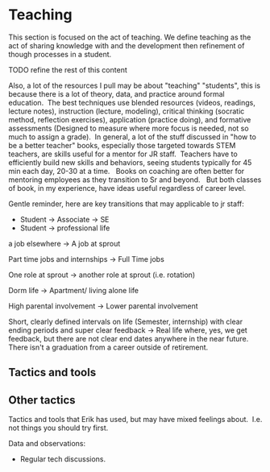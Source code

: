 # Teaching 

This section is focused on the act of teaching.  We define teaching as the act of sharing knowledge with and the development then refinement of though processes in a student.    


TODO refine the rest of this content

Also, a lot of the resources I pull may be about "teaching" "students", this is because there is a lot of theory, data, and practice around formal education.  The best techniques use blended resources (videos, readings, lecture notes), instruction (lecture, modeling), critical thinking (socratic method, reflection exercises), application (practice doing), and formative assessments (Designed to measure where more focus is needed, not so much to assign a grade).  In general, a lot of the stuff discussed in "how to be a better teacher" books, especially those targeted towards STEM teachers, are skills useful for a mentor for JR staff.  Teachers have to efficiently build new skills and behaviors, seeing students typically for 45 min each day, 20-30 at a time.   Books on coaching are often better for mentoring employees as they transition to Sr and beyond.   But both classes of book, in my experience, have ideas useful regardless of career level.


Gentle reminder, here are key transitions that may applicable to jr staff:

- Student -> Associate -> SE
- Student -> professional life

a job elsewhere -> A job at sprout

Part time jobs and internships -> Full Time jobs

One role at sprout -> another role at sprout (i.e. rotation)

Dorm life -> Apartment/ living alone life

High parental involvement -> Lower parental involvement

Short, clearly defined intervals on life (Semester, internship) with clear ending periods and super clear feedback -> Real life where, yes, we get feedback, but there are not clear end dates anywhere in the near future.  There isn't a graduation from a career outside of retirement.


Tactics and tools
-----------------




Other tactics
-------------

Tactics and tools that Erik has used, but may have mixed feelings about.  I.e. not things you should try first.



Data and observations:

-   Regular tech discussions. 